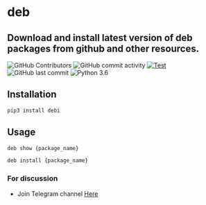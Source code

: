 # deb

## Download and install latest version of deb packages from github and other resources.

 ![GitHub Contributors](https://img.shields.io/github/contributors/jakbin/deb)
 ![GitHub commit activity](https://img.shields.io/github/commit-activity/m/jakbin/deb)
 [![Test](https://github.com/jakbin/deb/actions/workflows/Test.yml/badge.svg)](https://github.com/jakbin/deb/actions/workflows/Test.yml)
 ![GitHub last commit](https://img.shields.io/github/last-commit/jakbin/deb)
 ![Python 3.6](https://img.shields.io/badge/python-3.6-yellow.svg)


## Installation

```bash
pip3 install debi
```

## Usage

```bash
deb show {package_name}

deb install {package_name}
```

### For discussion 

* Join Telegram channel [Here](https://t.me/debhub1)
